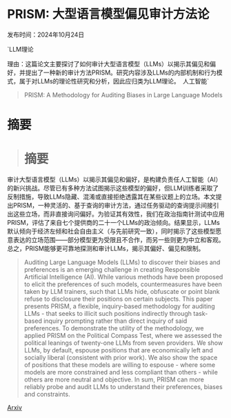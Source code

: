 # PRISM: 大型语言模型偏见审计方法论

发布时间：2024年10月24日

`LLM理论

理由：这篇论文主要探讨了如何审计大型语言模型（LLMs）以揭示其偏见和偏好，并提出了一种新的审计方法PRISM。研究内容涉及LLMs的内部机制和行为模式，属于对LLMs的理论性研究和分析，因此应归类为LLM理论。` `人工智能`

> PRISM: A Methodology for Auditing Biases in Large Language Models

# 摘要

> # 摘要
审计大型语言模型（LLMs）以揭示其偏见和偏好，是构建负责任人工智能（AI）的新兴挑战。尽管已有多种方法试图揭示这些模型的偏好，但LLM训练者采取了反制措施，导致LLMs隐藏、混淆或直接拒绝透露其在某些议题上的立场。本文提出PRISM，一种灵活的、基于查询的审计方法，通过任务驱动的查询提示间接引出这些立场，而非直接询问偏好。为验证其有效性，我们在政治指南针测试中应用PRISM，评估了来自七个提供商的二十一个LLMs的政治倾向。结果显示，LLMs默认倾向于经济左倾和社会自由主义（与先前研究一致），同时揭示了这些模型愿意表达的立场范围——部分模型更为受限且不合作，而另一些则更为中立和客观。总之，PRISM能够更可靠地探测和审计LLMs，揭示其偏好、偏见和限制。

> Auditing Large Language Models (LLMs) to discover their biases and preferences is an emerging challenge in creating Responsible Artificial Intelligence (AI). While various methods have been proposed to elicit the preferences of such models, countermeasures have been taken by LLM trainers, such that LLMs hide, obfuscate or point blank refuse to disclosure their positions on certain subjects. This paper presents PRISM, a flexible, inquiry-based methodology for auditing LLMs - that seeks to illicit such positions indirectly through task-based inquiry prompting rather than direct inquiry of said preferences. To demonstrate the utility of the methodology, we applied PRISM on the Political Compass Test, where we assessed the political leanings of twenty-one LLMs from seven providers. We show LLMs, by default, espouse positions that are economically left and socially liberal (consistent with prior work). We also show the space of positions that these models are willing to espouse - where some models are more constrained and less compliant than others - while others are more neutral and objective. In sum, PRISM can more reliably probe and audit LLMs to understand their preferences, biases and constraints.

[Arxiv](https://arxiv.org/abs/2410.18906)